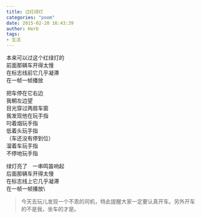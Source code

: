 ```yaml
---
title: 过红绿灯
categories: "poem"
date: 2015-02-20 16:43:39
author: Herb
tags: 
- 生活
---
```

本来可以过这个红绿灯的\
前面那辆车开得太慢\
在标志线前它几乎凝滞\
在一帧一帧播放

把车停在它右边\
我朝左边望\
目光穿过两扇车窗\
我发现他在玩手指\
叼着烟玩手指\
低着头玩手指\
（车还没有停到位）\
溜着车玩手指\
不停地玩手指

绿灯亮了　一串鸣笛响起\
后面那辆车开得太慢\
在标志线上它几乎凝滞\
在一帧一帧播放\

>今天去玩儿发现一个不乖的司机，特此提醒大家一定要认真开车。另外开车的不是我，坐车的才是。